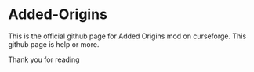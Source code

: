 # Added-Origins
This is the official github page for Added Origins mod on curseforge.
This github page is help or more.

Thank you for reading
